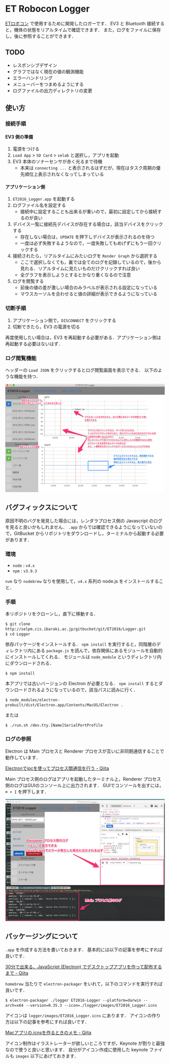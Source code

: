# ET Robocon Logger

[ETロボコン](http://www.etrobo.jp/) で使用するために開発したロガーです．
EV3 と Bluetooth 接続すると，機体の状態をリアルタイムで確認できます．
また，ログをファイルに保存し，後に参照することができます．

## TODO

- レスポンシブデザイン
- グラフではなく現在の値の観測機能
- エラーハンドリング
- メニューバーをつまめるようにする
- ログファイルの出力ディレクトリの変更

## 使い方

### 接続手順

#### EV3 側の準備

1. 電源をつける
2. `Load App` > `SD Card` > `selab` と選択し，アプリを起動
3. EV3 本体のソナーセンサが赤く光るまで待機
   - 本来は `connecting ...` と表示されるはずだが，現在はタスク周期の優先順位上表示されなくなってしまっている

#### アプリケーション側

1. `ET2016_Logger.app` を起動する
2. ログファイル名を設定する
   - 接続中に設定することも出来るが重いので，最初に設定してから接続するのが良い
3. デバイス一覧に接続先デバイスが存在する場合は，該当デバイスをクリックする
   - 存在しない場合は，`UPDATE` を押下しデバイスが表示されるのを待つ
   - 一度は必ず失敗するようなので，一度失敗してもめげずにもう一回クリックする
4. 接続されたら，リアルタイムにみたいログを `Render Graph` から選択する
   - ここで選択しなくても，裏では全てのログを記録しているので，後から見れる．リアルタイムに見たいものだけクリックすれば良い
   - 全グラフを表示しようとするとかなり重くなるので注意
5. ログを閲覧する
   - 前後の値の差が激しい場合のみラベルが表示される設定になっている
   - マウスカーソルを合わせると値の詳細が表示できるようになっている

### 切断手順

1. アプリケーション側で，`DISCONNECT` をクリックする
2. 切断できたら，EV3 の電源を切る

再度使用したい場合は，EV3 を再起動する必要がある．アプリケーション側は再起動する必要はないはず．

### ログ閲覧機能

ヘッダーの `Load JSON` をクリックするとログ閲覧画面を表示できる．
以下のような機能を持つ．

![loadJSON](./images/loadJson.png)

## バグフィックスについて

原因不明のバグを発見した場合には，レンダラプロセス側の Javascript のログを見ると良いかもしれません．
`.app` からでは確認できるようになっていないので，GitBucket からリポジトリをダウンロードし，ターミナルから起動する必要があります．

### 環境

- `node` : `v4.x`
- `npm`  : `v3.9.3`

`nvm` なり `nodebrew` なりを使用して，`v4.x` 系列の node.js をインストールすること．

### 手順

本リポジトリをクローンし，直下に移動する．

``` shell
$ git clone http://selpm.cis.ibaraki.ac.jp/gitbucket/git/ET2016/Logger.git
$ cd Logger
```

依存パッケージをインストールする．
`npm install` を実行すると，同階層のディレクトリ内にある `package.js` を読んで，依存関係にあるモジュールを自動的にインストールしてくれる．
モジュールは `node_module` というディレクトリ内にダウンロードされる．

``` shell
$ npm install
```

本アプリでは古いバージョンの Electron が必要となる．
`npm install` するとダウンロードされるようになっているので，該当パスに読みに行く．

``` shell
$ node_modules/electron-prebuilt/dist/Electron.app/Contents/MacOS/Electron .
```

または

``` shell
$ ./run.sh /dev.tty.[Name]SerialPortProfile
```

### ログの参照

Electron は Main プロセスと Renderer プロセスが互いに非同期通信することで動作しています．

[Electronでipcを使ってプロセス間通信を行う - Qiita](http://qiita.com/Misumi_Rize/items/dde76dbf89abee13991c)

Main プロセス側のログはアプリを起動したターミナル上，Renderer プロセス側のログはGUIのコンソール上に出力されます．
GUIでコンソールを出すには，`⌘ + I` を押下します．

![log_image](./images/log.png)

## パッケージングについて

`.app` を作成する方法を書いておきます．
基本的には以下の記事を参考にすれば良いです．

[30分で出来る、JavaScript (Electron) でデスクトップアプリを作って配布するまで - Qiita](http://qiita.com/nyanchu/items/15d514d9b9f87e5c0a29)

`homebrew` 当たりで `electron-packager` をいれて，以下のコマンドを実行すれば良いです．

``` shell
$ electron-packager ./logger ET2016-Logger --platform=darwin --arch=x64 --version=0.35.3 --icon=./logger/images/ET2016_Logger.icns
```

アイコンは `logger/images/ET2016_Logger.icns` にあります．
アイコンの作り方は以下の記事を参考にすれば良いです．

[Macアプリの.icnsを作るときのメモ - Qiita](http://qiita.com/Jacminik/items/a4c8fe20a4cba62f428b)

アイコン制作はイラストレーターが欲しいところですが，Keynote が割りと最強なので使うと良いと思います．
自分がアイコン作成に使用した keynote ファイルも `images` 以下にあげておきます．

